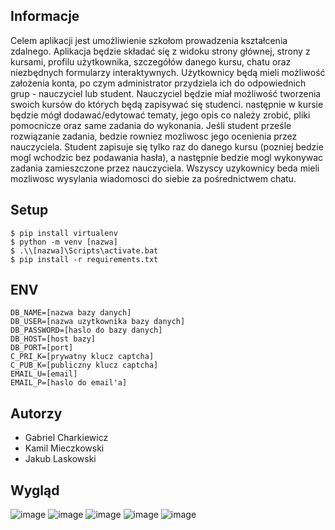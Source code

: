 ## Informacje
Celem aplikacji jest umożliwienie szkołom prowadzenia kształcenia zdalnego. Aplikacja będzie składać się z widoku strony głównej, strony z kursami, profilu użytkownika, szczegółów danego kursu, chatu oraz niezbędnych formularzy interaktywnych. Użytkownicy będą mieli możliwość założenia konta, po czym administrator przydziela ich do odpowiednich grup - nauczyciel lub student. Nauczyciel będzie miał możliwość tworzenia swoich kursów do których będą zapisywać się studenci. następnie w kursie będzie mógł dodawać/edytować tematy, jego opis co należy zrobić, pliki pomocnicze oraz same zadania do wykonania. Jeśli student prześle rozwiązanie zadania, bedzie rowniez mozliwosc jego ocenienia przez nauczyciela. Student zapisuje się tylko raz do danego kursu (pozniej bedzie mogl wchodzic bez podawania hasła), a następnie bedzie mogl wykonywac zadania zamieszczone przez nauczyciela. Wszyscy uzykownicy beda mieli mozliwosc wysylania wiadomosci do siebie za pośrednictwem chatu.

## Setup
```
$ pip install virtualenv
$ python -m venv [nazwa]
$ .\\[nazwa]\Scripts\activate.bat
$ pip install -r requirements.txt
```

## ENV
```
DB_NAME=[nazwa bazy danych]
DB_USER=[nazwa uzytkownika bazy danych]
DB_PASSWORD=[haslo do bazy danych]
DB_HOST=[host bazy]
DB_PORT=[port]
C_PRI_K=[prywatny klucz captcha]
C_PUB_K=[publiczny klucz captcha]
EMAIL_U=[email]
EMAIL_P=[haslo do email'a]
```

## Autorzy
* Gabriel Charkiewicz
* Kamil Mieczkowski
* Jakub Laskowski

## Wygląd
![image](https://github.com/kejden/szkieletowe-projekt/assets/108090061/21265910-215e-47e4-a9ec-dfc4ff575f39)
![image](https://github.com/kejden/szkieletowe-projekt/assets/108090061/12863363-9298-4aa3-8eb0-1f79a20a3026)
![image](https://github.com/kejden/szkieletowe-projekt/assets/108090061/a1b9971c-27ac-4466-9186-b32d9feae1e3)
![image](https://github.com/kejden/szkieletowe-projekt/assets/108090061/304a9a02-fad3-4295-9393-27608025461c)
![image](https://github.com/kejden/szkieletowe-projekt/assets/108090061/ed576a94-759d-467a-9b8d-5b3c5dd0b961)




